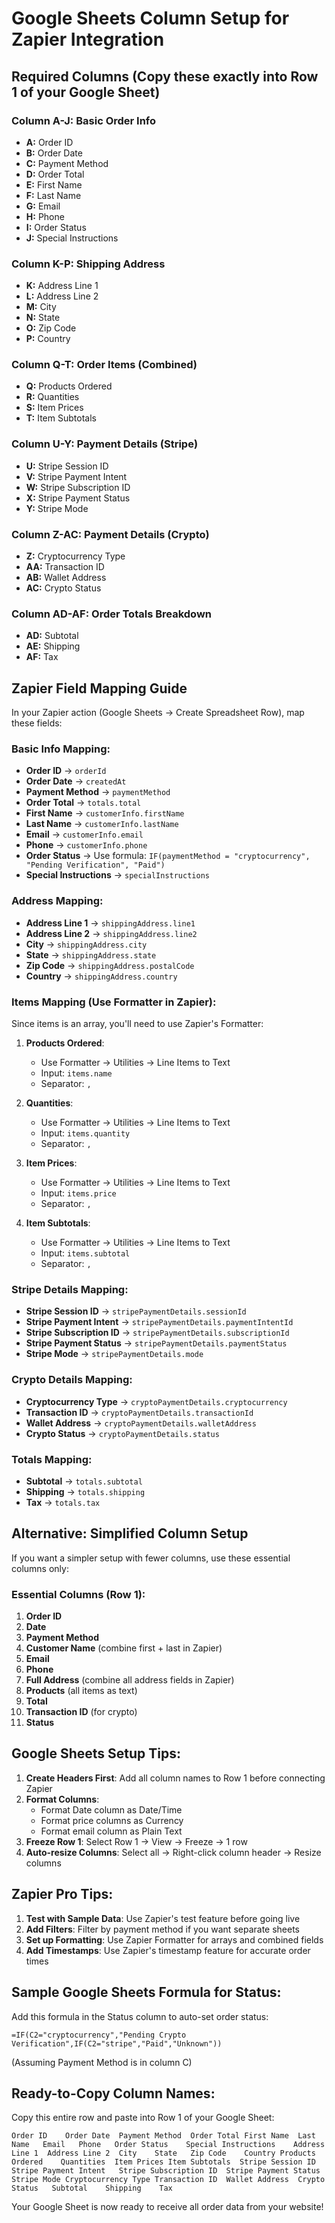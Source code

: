 # Google Sheets Column Setup for Zapier Integration

## Required Columns (Copy these exactly into Row 1 of your Google Sheet)

### Column A-J: Basic Order Info
- **A:** Order ID
- **B:** Order Date
- **C:** Payment Method
- **D:** Order Total
- **E:** First Name
- **F:** Last Name
- **G:** Email
- **H:** Phone
- **I:** Order Status
- **J:** Special Instructions

### Column K-P: Shipping Address
- **K:** Address Line 1
- **L:** Address Line 2
- **M:** City
- **N:** State
- **O:** Zip Code
- **P:** Country

### Column Q-T: Order Items (Combined)
- **Q:** Products Ordered
- **R:** Quantities
- **S:** Item Prices
- **T:** Item Subtotals

### Column U-Y: Payment Details (Stripe)
- **U:** Stripe Session ID
- **V:** Stripe Payment Intent
- **W:** Stripe Subscription ID
- **X:** Stripe Payment Status
- **Y:** Stripe Mode

### Column Z-AC: Payment Details (Crypto)
- **Z:** Cryptocurrency Type
- **AA:** Transaction ID
- **AB:** Wallet Address
- **AC:** Crypto Status

### Column AD-AF: Order Totals Breakdown
- **AD:** Subtotal
- **AE:** Shipping
- **AF:** Tax

## Zapier Field Mapping Guide

In your Zapier action (Google Sheets → Create Spreadsheet Row), map these fields:

### Basic Info Mapping:
- **Order ID** → `orderId`
- **Order Date** → `createdAt`
- **Payment Method** → `paymentMethod`
- **Order Total** → `totals.total`
- **First Name** → `customerInfo.firstName`
- **Last Name** → `customerInfo.lastName`
- **Email** → `customerInfo.email`
- **Phone** → `customerInfo.phone`
- **Order Status** → Use formula: `IF(paymentMethod = "cryptocurrency", "Pending Verification", "Paid")`
- **Special Instructions** → `specialInstructions`

### Address Mapping:
- **Address Line 1** → `shippingAddress.line1`
- **Address Line 2** → `shippingAddress.line2`
- **City** → `shippingAddress.city`
- **State** → `shippingAddress.state`
- **Zip Code** → `shippingAddress.postalCode`
- **Country** → `shippingAddress.country`

### Items Mapping (Use Formatter in Zapier):
Since items is an array, you'll need to use Zapier's Formatter:

1. **Products Ordered**:
   - Use Formatter → Utilities → Line Items to Text
   - Input: `items.name`
   - Separator: `, `

2. **Quantities**:
   - Use Formatter → Utilities → Line Items to Text
   - Input: `items.quantity`
   - Separator: `, `

3. **Item Prices**:
   - Use Formatter → Utilities → Line Items to Text
   - Input: `items.price`
   - Separator: `, `

4. **Item Subtotals**:
   - Use Formatter → Utilities → Line Items to Text
   - Input: `items.subtotal`
   - Separator: `, `

### Stripe Details Mapping:
- **Stripe Session ID** → `stripePaymentDetails.sessionId`
- **Stripe Payment Intent** → `stripePaymentDetails.paymentIntentId`
- **Stripe Subscription ID** → `stripePaymentDetails.subscriptionId`
- **Stripe Payment Status** → `stripePaymentDetails.paymentStatus`
- **Stripe Mode** → `stripePaymentDetails.mode`

### Crypto Details Mapping:
- **Cryptocurrency Type** → `cryptoPaymentDetails.cryptocurrency`
- **Transaction ID** → `cryptoPaymentDetails.transactionId`
- **Wallet Address** → `cryptoPaymentDetails.walletAddress`
- **Crypto Status** → `cryptoPaymentDetails.status`

### Totals Mapping:
- **Subtotal** → `totals.subtotal`
- **Shipping** → `totals.shipping`
- **Tax** → `totals.tax`

## Alternative: Simplified Column Setup

If you want a simpler setup with fewer columns, use these essential columns only:

### Essential Columns (Row 1):
1. **Order ID**
2. **Date**
3. **Payment Method**
4. **Customer Name** (combine first + last in Zapier)
5. **Email**
6. **Phone**
7. **Full Address** (combine all address fields in Zapier)
8. **Products** (all items as text)
9. **Total**
10. **Transaction ID** (for crypto)
11. **Status**

## Google Sheets Setup Tips:

1. **Create Headers First**: Add all column names to Row 1 before connecting Zapier
2. **Format Columns**:
   - Format Date column as Date/Time
   - Format price columns as Currency
   - Format email column as Plain Text
3. **Freeze Row 1**: Select Row 1 → View → Freeze → 1 row
4. **Auto-resize Columns**: Select all → Right-click column header → Resize columns

## Zapier Pro Tips:

1. **Test with Sample Data**: Use Zapier's test feature before going live
2. **Add Filters**: Filter by payment method if you want separate sheets
3. **Set up Formatting**: Use Zapier Formatter for arrays and combined fields
4. **Add Timestamps**: Use Zapier's timestamp feature for accurate order times

## Sample Google Sheets Formula for Status:

Add this formula in the Status column to auto-set order status:
```
=IF(C2="cryptocurrency","Pending Crypto Verification",IF(C2="stripe","Paid","Unknown"))
```
(Assuming Payment Method is in column C)

## Ready-to-Copy Column Names:

Copy this entire row and paste into Row 1 of your Google Sheet:

```
Order ID	Order Date	Payment Method	Order Total	First Name	Last Name	Email	Phone	Order Status	Special Instructions	Address Line 1	Address Line 2	City	State	Zip Code	Country	Products Ordered	Quantities	Item Prices	Item Subtotals	Stripe Session ID	Stripe Payment Intent	Stripe Subscription ID	Stripe Payment Status	Stripe Mode	Cryptocurrency Type	Transaction ID	Wallet Address	Crypto Status	Subtotal	Shipping	Tax
```

Your Google Sheet is now ready to receive all order data from your website!
